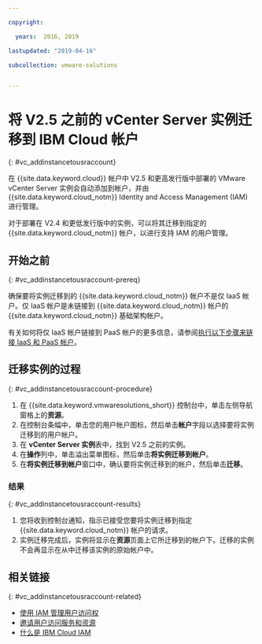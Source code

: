```yaml
---

copyright:

  years:  2016, 2019

lastupdated: "2019-04-16"

subcollection: vmware-solutions


---
```


# 将 V2.5 之前的 vCenter Server 实例迁移到 IBM Cloud 帐户
{: #vc_addinstancetousraccount}

在 {{site.data.keyword.cloud}} 帐户中 V2.5 和更高发行版中部署的 VMware vCenter Server 实例会自动添加到帐户，并由 {{site.data.keyword.cloud_notm}} Identity and Access Management (IAM) 进行管理。

对于部署在 V2.4 和更低发行版中的实例，可以将其迁移到指定的 {{site.data.keyword.cloud_notm}} 帐户，以进行支持 IAM 的用户管理。

## 开始之前
{: #vc_addinstancetousraccount-prereq}

确保要将实例迁移到的 {{site.data.keyword.cloud_notm}} 帐户不是仅 IaaS 帐户。仅 IaaS 帐户是未链接到 {{site.data.keyword.cloud_notm}} 帐户的 {{site.data.keyword.cloud_notm}} 基础架构帐户。

有关如何将仅 IaaS 帐户链接到 PaaS 帐户的更多信息，请参阅[执行以下步骤来链接 IaaS 和 PaaS 帐户](https://www.ibm.com/blogs/bluemix/2018/03/follow-steps-link-iaas-paas-accounts/)。

## 迁移实例的过程
{: #vc_addinstancetousraccount-procedure}

1. 在 {{site.data.keyword.vmwaresolutions_short}} 控制台中，单击左侧导航窗格上的**资源**。
2. 在控制台条幅中，单击您的用户帐户图标，然后单击**帐户**字段以选择要将实例迁移到的用户帐户。
3. 在 **vCenter Server 实例**表中，找到 V2.5 之前的实例。
4. 在**操作**列中，单击溢出菜单图标，然后单击**将实例迁移到帐户**。
5. 在**将实例迁移到帐户**窗口中，确认要将实例迁移到的帐户，然后单击**迁移**。

### 结果
{: #vc_addinstancetousraccount-results}

1. 您将收到控制台通知，指示已接受您要将实例迁移到指定 {{site.data.keyword.cloud_notm}} 帐户的请求。
2. 实例迁移完成后，实例将显示在**资源**页面上它所迁移到的帐户下。迁移的实例不会再显示在从中迁移该实例的原始帐户中。

## 相关链接
{: #vc_addinstancetousraccount-related}

* [使用 IAM 管理用户访问权](/docs/services/vmwaresolutions/services?topic=vmware-solutions-iam#iam)
* [邀请用户访问服务和资源](/docs/services/vmwaresolutions/vmonic?topic=vmware-solutions-iamuserinvite)
* [什么是 IBM Cloud IAM](/docs/iam?topic=iam-iamoverview)
